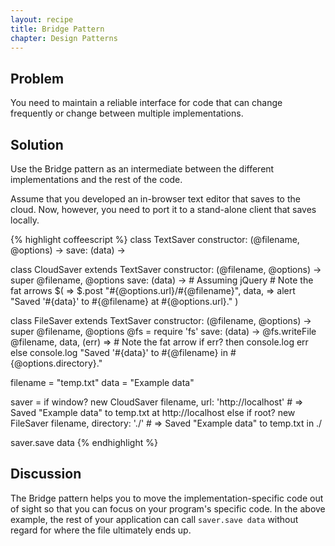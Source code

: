 ```yaml
---
layout: recipe
title: Bridge Pattern
chapter: Design Patterns
---
```

## Problem

You need to maintain a reliable interface for code that can change frequently or change between multiple implementations.

## Solution

Use the Bridge pattern as an intermediate between the different implementations and the rest of the code.

Assume that you developed an in-browser text editor that saves to the cloud.  Now, however, you need to port it to a stand-alone client that saves locally.

{% highlight coffeescript %}
class TextSaver
	constructor: (@filename, @options) ->
	save: (data) ->

class CloudSaver extends TextSaver
	constructor: (@filename, @options) ->
		super @filename, @options
	save: (data) ->
		# Assuming jQuery
		# Note the fat arrows
		$( =>
			$.post "#{@options.url}/#{@filename}", data, =>
				alert "Saved '#{data}' to #{@filename} at #{@options.url}."
		)

class FileSaver extends TextSaver
	constructor: (@filename, @options) ->
		super @filename, @options
		@fs = require 'fs'
	save: (data) ->
		@fs.writeFile @filename, data, (err) => # Note the fat arrow
			if err? then console.log err
			else console.log "Saved '#{data}' to #{@filename} in #{@options.directory}."

filename = "temp.txt"
data = "Example data"

saver = if window?
	new CloudSaver filename, url: 'http://localhost' # => Saved "Example data" to temp.txt at http://localhost
else if root?
	new FileSaver filename, directory: './' # => Saved "Example data" to temp.txt in ./

saver.save data
{% endhighlight %}

## Discussion

The Bridge pattern helps you to move the implementation-specific code out of sight so that you can focus on your program's specific code.  In the above example, the rest of your application can call `saver.save data` without regard for where the file ultimately ends up.
